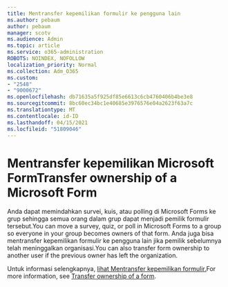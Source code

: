 ```yaml
---
title: Mentransfer kepemilikan formulir ke pengguna lain
ms.author: pebaum
author: pebaum
manager: scotv
ms.audience: Admin
ms.topic: article
ms.service: o365-administration
ROBOTS: NOINDEX, NOFOLLOW
localization_priority: Normal
ms.collection: Adm_O365
ms.custom:
- "2548"
- "9000672"
ms.openlocfilehash: db71635a5f925df85e6613c6cb4760406b4be3e8
ms.sourcegitcommit: 8bc60ec34bc1e40685e3976576e04a2623f63a7c
ms.translationtype: MT
ms.contentlocale: id-ID
ms.lasthandoff: 04/15/2021
ms.locfileid: "51809046"
---
```

# <a name="transfer-ownership-of-a-microsoft-form"></a><span data-ttu-id="d2013-102">Mentransfer kepemilikan Microsoft Form</span><span class="sxs-lookup"><span data-stu-id="d2013-102">Transfer ownership of a Microsoft Form</span></span>

<span data-ttu-id="d2013-103">Anda dapat memindahkan survei, kuis, atau polling di Microsoft Forms ke grup sehingga semua orang dalam grup dapat menjadi pemilik formulir tersebut.</span><span class="sxs-lookup"><span data-stu-id="d2013-103">You can move a survey, quiz, or poll in Microsoft Forms to a group so everyone in your group becomes owners of that form.</span></span> <span data-ttu-id="d2013-104">Anda juga bisa mentransfer kepemilikan formulir ke pengguna lain jika pemilik sebelumnya telah meninggalkan organisasi.</span><span class="sxs-lookup"><span data-stu-id="d2013-104">You can also transfer form ownership to another user if the previous owner has left the organization.</span></span>

<span data-ttu-id="d2013-105">Untuk informasi selengkapnya, [lihat Mentransfer kepemilikan formulir.](https://support.office.com/article/Transfer-ownership-of-a-form-921a6361-a4e5-44ea-bce9-c4ed63aa54b4)</span><span class="sxs-lookup"><span data-stu-id="d2013-105">For more information, see [Transfer ownership of a form](https://support.office.com/article/Transfer-ownership-of-a-form-921a6361-a4e5-44ea-bce9-c4ed63aa54b4).</span></span>